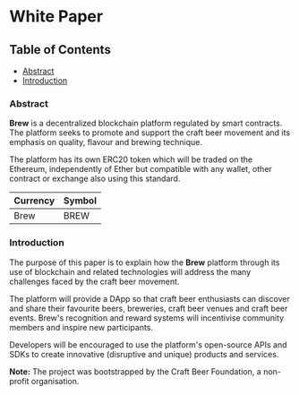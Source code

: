 # White Paper

## Table of Contents

* [Abstract](#abstract)
* [Introduction](#introduction)

### Abstract

**Brew** is a decentralized blockchain platform regulated by smart contracts. The platform seeks to promote and 
support the craft beer movement and its emphasis on quality, flavour and brewing technique.

The platform has its own ERC20 token which will be traded on the Ethereum, independently of Ether but compatible with 
any wallet, other contract or exchange also using this standard.
 
Currency | Symbol
-------- | ------
Brew     | BREW

### Introduction

The purpose of this paper is to explain how the **Brew** platform through its use of blockchain and related 
technologies will address the many challenges faced by the craft beer movement. 

The platform will provide a DApp so that craft beer enthusiasts can discover and share their favourite beers, 
breweries, craft beer venues and craft beer events. Brew's recognition and reward systems will incentivise community 
members and inspire new participants.

Developers will be encouraged to use the platform's open-source APIs and SDKs to create innovative (disruptive and 
unique) products and services. 

**Note:** The project was bootstrapped by the Craft Beer Foundation, a non-profit organisation.

